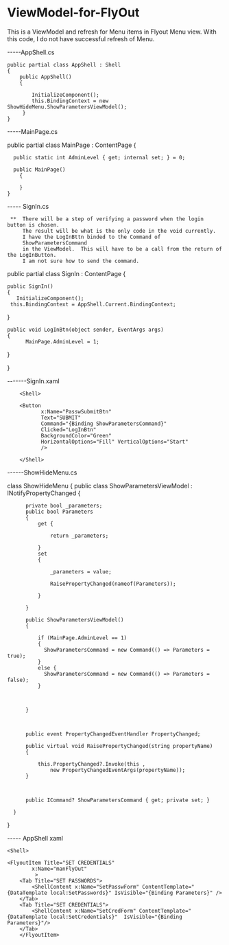 # ViewModel-for-FlyOut
This is a ViewModel and refresh for Menu items in Flyout Menu view.
With this code,  I do not have successful refresh of Menu.


-----AppShell.cs

    public partial class AppShell : Shell
    {
        public AppShell()
        {

            InitializeComponent();
            this.BindingContext = new ShowHideMenu.ShowParametersViewModel();
         }
    }


-----MainPage.cs

  public partial class MainPage  :  ContentPage
  {
  
      public static int AdminLevel { get; internal set; } = 0;

      public MainPage()
        {

        }
    }



----- SignIn.cs

     **  There will be a step of verifying a password when the login button is chosen. 
         The result will be what is the only code in the void currently.
         I have the LogInBttn binded to the Command of 
         ShowParametersCommand
         in the ViewModel.  This will have to be a call from the return of the LogInButton.
         I am not sure how to send the command.

public partial class SignIn : ContentPage
{     

    public SignIn()
	{
	   InitializeComponent();
     this.BindingContext = AppShell.Current.BindingContext;
   }

	public void LogInBtn(object sender, EventArgs args)
	{
          MainPage.AdminLevel = 1;
  }

}






-------SignIn.xaml

        <Shell>

        <Button 
               x:Name="PasswSubmitBtn"
               Text="SUBMIT"
               Command="{Binding ShowParametersCommand}"
               Clicked="LogInBtn"
               BackgroundColor="Green"
               HorizontalOptions="Fill" VerticalOptions="Start"
               />

        </Shell>





------ShowHideMenu.cs

  class ShowHideMenu
  {
      public class ShowParametersViewModel : INotifyPropertyChanged
      {

          private bool _parameters;
          public bool Parameters
          {
              get {

                  return _parameters;

              }
              set
              {

                  _parameters = value;
                 
                  RaisePropertyChanged(nameof(Parameters));

              }

          }

          public ShowParametersViewModel()
          {

              if (MainPage.AdminLevel == 1)
              {
                ShowParametersCommand = new Command(() => Parameters = true);
              }
              else {
                ShowParametersCommand = new Command(() => Parameters = false);
              }


              
          }

 

          public event PropertyChangedEventHandler PropertyChanged;

          public virtual void RaisePropertyChanged(string propertyName)
          {
              
              this.PropertyChanged?.Invoke(this ,
                  new PropertyChangedEventArgs(propertyName));
          }

          

          public ICommand? ShowParametersCommand { get; private set; }

      }

  
  }




----- AppShell xaml

    <Shell>

    <FlyoutItem Title="SET CREDENTIALS" 
            x:Name="manFlyOut"    
             >
        <Tab Title="SET PASSWORDS">
            <ShellContent x:Name="SetPasswForm" ContentTemplate="{DataTemplate local:SetPasswords}" IsVisible="{Binding Parameters}" />
        </Tab>
        <Tab Title="SET CREDENTIALS">
            <ShellContent x:Name="SetCredForm" ContentTemplate="{DataTemplate local:SetCredentials}"  IsVisible="{Binding Parameters}"/>
        </Tab>
        </FlyoutItem>

 </Shell>
